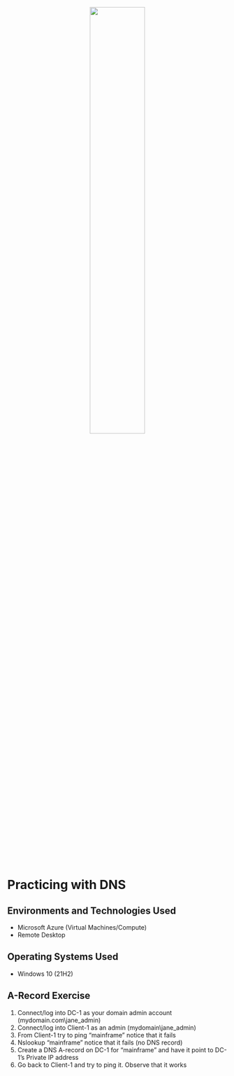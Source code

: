 <p align="center">
<img src="https://i.imgur.com/ji8tw98.png" width="50%" height="50%"/>
</p>

<h1>Practicing with DNS</h1>

<h2>Environments and Technologies Used</h2>

- Microsoft Azure (Virtual Machines/Compute)
- Remote Desktop

<h2>Operating Systems Used </h2>

- Windows 10</b> (21H2)

<h2>A-Record Exercise</h2>
<ol>
  <li>Connect/log into DC-1 as your domain admin account (mydomain.com\jane_admin)</li>
  <li>Connect/log into Client-1 as an admin (mydomain\jane_admin)</li>
  <li>From Client-1 try to ping “mainframe” notice that it fails</li>
  <li>Nslookup “mainframe” notice that it fails (no DNS record)</li>
  <li>Create a DNS A-record on DC-1 for “mainframe” and have it point to DC-1’s Private IP address</li>
  <li>Go back to Client-1 and try to ping it. Observe that it works</li>
</ol>
